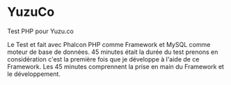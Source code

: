 # YuzuCo
Test PHP pour Yuzu.co


Le Test et fait avec Phalcon PHP comme Framework et MySQL comme moteur de base de données. 45 minutes était la durée du test prenons en considération c'est la première fois que je développe à l'aide de ce Framework. Les 45 minutes comprennent la prise en main du Framework et le développement.
